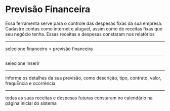 # Previsão Financeira
Essa ferramenta serve para o controle das despesas fixas da sua empresa. Cadastre contas como internet e aluguel, assim como de receitas fixas que seu negócio tenha. Essas receitas e despesas constaram nos relatórios

---
selecione financeiro > previsão financeira


---

selecione inserir


---
informe os detalhes da sua previsão, como descrição, tipo, contrato, valor, frequÊncia e ocorrência


---
todas as suas receitas e despesas futuras constaram no calendário na página inicial do sistema
